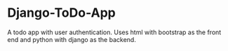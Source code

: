 # Django-ToDo-App
A todo app with user authentication. Uses html with bootstrap as the front end and python with django as the backend.
